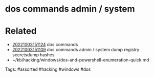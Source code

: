 # dos commands admin / system

# Related
- [20221003151124](/zet/20221003151124/README.md) dos commands
- [20221003151109](/zet/20221003151109/README.md) dos commands admin / system dump registry secretsdump hashes
- ~/kb/hacking/windows/dos-and-powershell-enumeration-quick.md

Tags:
    #assorted #hacking #windows #dos
